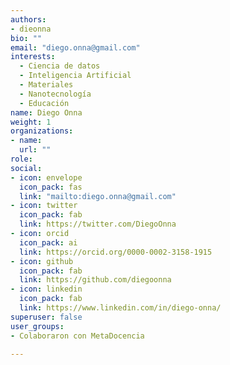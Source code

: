 ```yaml
---
authors:
- dieonna  
bio: ""
email: "diego.onna@gmail.com"  
interests:
  - Ciencia de datos
  - Inteligencia Artificial
  - Materiales
  - Nanotecnología
  - Educación  
name: Diego Onna
weight: 1  
organizations:
- name:  
  url: ""
role:
social:
- icon: envelope
  icon_pack: fas
  link: "mailto:diego.onna@gmail.com"
- icon: twitter
  icon_pack: fab
  link: https://twitter.com/DiegoOnna
- icon: orcid
  icon_pack: ai
  link: https://orcid.org/0000-0002-3158-1915
- icon: github
  icon_pack: fab
  link: https://github.com/diegoonna
- icon: linkedin
  icon_pack: fab
  link: https://www.linkedin.com/in/diego-onna/
superuser: false  
user_groups:
- Colaboraron con MetaDocencia

---
```

